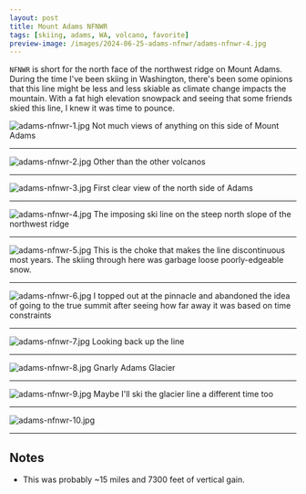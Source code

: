 ```yaml
---
layout: post
title: Mount Adams NFNWR
tags: [skiing, adams, WA, volcano, favorite]
preview-image: /images/2024-06-25-adams-nfnwr/adams-nfnwr-4.jpg
---
```


`NFNWR` is short for the north face of the northwest ridge on Mount Adams.
During the time I've been skiing in Washington, there's been some opinions that this line might be less and less skiable as climate change impacts the mountain.
With a fat high elevation snowpack and seeing that some friends skied this line, I knew it was time to pounce.

<!--more-->


![adams-nfnwr-1.jpg](/images/2024-06-25-adams-nfnwr/adams-nfnwr-1.jpg)
Not much views of anything on this side of Mount Adams

---

![adams-nfnwr-2.jpg](/images/2024-06-25-adams-nfnwr/adams-nfnwr-2.jpg)
Other than the other volcanos

---

![adams-nfnwr-3.jpg](/images/2024-06-25-adams-nfnwr/adams-nfnwr-3.jpg)
First clear view of the north side of Adams

---

![adams-nfnwr-4.jpg](/images/2024-06-25-adams-nfnwr/adams-nfnwr-4.jpg)
The imposing ski line on the steep north slope of the northwest ridge

---

![adams-nfnwr-5.jpg](/images/2024-06-25-adams-nfnwr/adams-nfnwr-5.jpg)
This is the choke that makes the line discontinuous most years.
The skiing through here was garbage loose poorly-edgeable snow.

---

![adams-nfnwr-6.jpg](/images/2024-06-25-adams-nfnwr/adams-nfnwr-6.jpg)
I topped out at the pinnacle and abandoned the idea of going to the true summit after seeing how far away it was based on time constraints

---

![adams-nfnwr-7.jpg](/images/2024-06-25-adams-nfnwr/adams-nfnwr-7.jpg)
Looking back up the line

---

![adams-nfnwr-8.jpg](/images/2024-06-25-adams-nfnwr/adams-nfnwr-8.jpg)
Gnarly Adams Glacier

---

![adams-nfnwr-9.jpg](/images/2024-06-25-adams-nfnwr/adams-nfnwr-9.jpg)
Maybe I'll ski the glacier line a different time too

---

![adams-nfnwr-10.jpg](/images/2024-06-25-adams-nfnwr/adams-nfnwr-10.jpg)

---

## Notes
* This was probably ~15 miles and 7300 feet of vertical gain.
